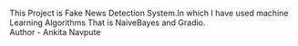 This Project is Fake News Detection System.In which I have used machine Learning Algorithms That is NaiveBayes and Gradio.
<br>
Author - Ankita Navpute  
